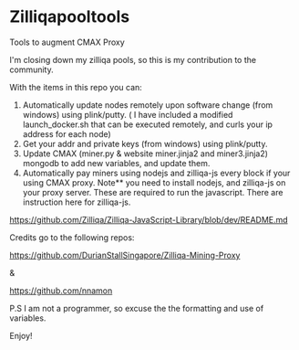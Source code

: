 # Zilliqapooltools
Tools to augment CMAX Proxy

I'm closing down my zilliqa pools, so this is my contribution to the community.

With the items in this repo you can:

1) Automatically update nodes remotely upon software change (from windows) using plink/putty. ( I have included a modified launch_docker.sh that can be executed remotely, and curls your ip address for each node)
2) Get your addr and private keys (from windows) using plink/putty.
3) Update CMAX (miner.py & website miner.jinja2 and miner3.jinja2) mongodb to add new variables, and update them.
4) Automatically pay miners using nodejs and zilliqa-js every block if your using CMAX proxy.
Note** you need to install nodejs, and zilliqa-js on your proxy server. These are required to run the javascript.
There are instruction here for zilliqa-js.

https://github.com/Zilliqa/Zilliqa-JavaScript-Library/blob/dev/README.md

Credits go to the following repos:

https://github.com/DurianStallSingapore/Zilliqa-Mining-Proxy

&

https://github.com/nnamon

P.S I am not a programmer, so excuse the the formatting and use of variables.

Enjoy!




